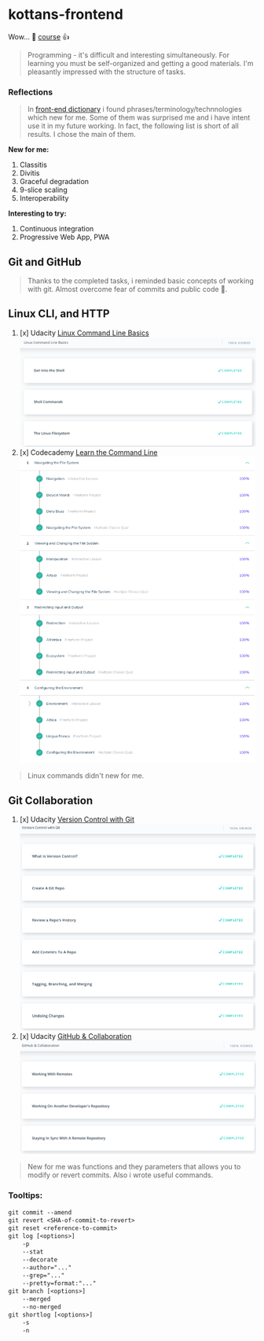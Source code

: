# kottans-frontend
Wow... :feet: [course](https://github.com/kottans/frontend) :+1:
> Programming - it's difficult and interesting simultaneously. For learning you must be self-organized and getting a good materials. I'm pleasantly impressed with the structure of tasks.
### Reflections
> In [front-end dictionary](https://github.com/web-standards-ru/dictionary/blob/master/dictionary.md) i found phrases/terminology/technnologies which new for me. Some of them was surprised me and i have intent use it in my future working. In fact, the following list is short of all results. I chose the main of them.

**New for me:**
1. Classitis
2. Divitis
3. Graceful degradation
4. 9-slice scaling
5. Interoperability

**Interesting to try:**
1. Continuous integration
2. Progressive Web App, PWA

## Git and GitHub
> Thanks to the completed tasks, i reminded basic concepts of working with git. Almost overcome fear of commits and public code :grimacing:.
## Linux CLI, and HTTP
1. [x] Udacity [Linux Command Line Basics](https://www.udacity.com/course/linux-command-line-basics--ud595)
![completed](task_linux_cli/linux-command-line.png)
2. [x] Codecademy [Learn the Command Line](https://www.codecademy.com/learn/learn-the-command-line)
![completed](task_linux_cli/codecademy-command-line.png)
> Linux commands didn't new for me.
## Git Collaboration
1. [x] Udacity [Version Control with Git](https://classroom.udacity.com/courses/ud123/)
![completed](task_git_collaboration/version-control-with-git.png)
2. [x] Udacity [GitHub & Collaboration](https://classroom.udacity.com/courses/ud456)
![completed](task_git_collaboration/github-and-collaboration.png)
> New for me was functions and they parameters that allows you to modify or revert commits. Also i wrote useful commands.
### Tooltips:
```
git commit --amend
git revert <SHA-of-commit-to-revert>
git reset <reference-to-commit>
git log [<options>]
    -p
    --stat
    --decorate
    --author="..."
    --grep="..."
    --pretty=format:"..."
git branch [<options>]
    --merged
    --no-merged
git shortlog [<options>]
    -s
    -n
```